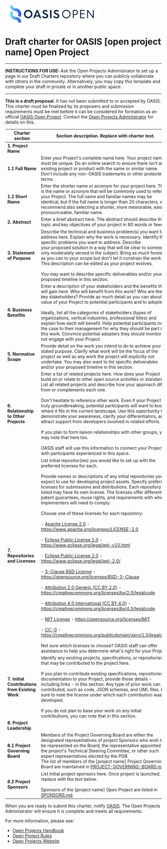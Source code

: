 <img src="../img/open-project-logos/OASIS-Primary-Logo-Full-Colour.png" width="300">

# Draft charter for OASIS [open project name] Open Project
-------------------------------------------

**INSTRUCTIONS FOR USE:** Ask the Open Projects Administrator to set up a page in our Draft Charters repository where you can publicly collaborate with others in the community. Alternatively, you may copy this template and complete your draft in private or in another public space.

-------------------------------------------

**This is a draft proposal.** It has not been submitted to or accepted by OASIS. This charter must be finalized by its proposers and submission
requirements must be met before it can be considered for formation as an official 
[OASIS Open Project](http://oasis-open-projects.org). Contact the [Open Projects Administrator](mailto:op-admin@oasis-open.org) for details on this.


| Charter section | Section description. Replace with charter text. |
|-----------------------------------|-----------------------------------|
| **1. Project Name**   |   |
| **1.1 Full Name**     | Enter your Project's complete name here. Your project name must be unique. Do an online search to ensure there isn't an existing project or product with the same or similar name. Don't include any non-OASIS trademarks or other protected terms.|
| **1.2 Short Name** | Enter the shorter name or acronym for your project here. This is the name or acronym that will be commonly used to refer to your Project. The full name and familiar names may be identical, but if the full name is longer than 20 characters, we recommend also selecting a shorter, more memorable, easily pronounceable, familiar name. |
|**2. Abstract**   | Enter a brief abstract here. The abstract  should describe the topic and key objectives of your project in 80 words or fewer.   |
|**3. Statement of Purpose**  | Describe the technical and business problem(s) you want to address here. Explain why the work is necessary. Identify the specific problems you want to address. Describe your proposed solution in a way that will be clear to someone only moderately versed in the subject. Bring as much foresight as you can to your scope but don't let it constrain the work. This description can be edited as your project evolves.<br/><br/>You may want to describe specific deliverables and/or your proposed timeline in this section. |
|**4. Business Benefits**   | Enter a description of your stakeholders and the benefits they will gain here. Who will benefit from this work? Who are the key stakeholders? Provide as much detail as you can about the value of your Project to potential participants and to adopters. <br /><br /> Ideally, list all the categories of stakeholders (types of organizations, vertical industries, professional titles) and explain how each will benefit. Help potential participants make the case to their management for why they should be part of this work. Convince potential adopters they should monitor if not engage with your Project.|
|**5. Normative Scope**|Provide detail on the work you intend to do to achieve your stated purpose. Clarify what work will be the focus of the project as well as any work the project will explicitly _not_ undertake. You may also want to list specific deliverables and/or your proposed timeline in this section.|
|**6. Relationship to Other Projects**  | Enter a list of related projects here. How does your Project build on or relate to other open source activities or standards? List all related projects and describe how your approach differs from or complements each one. <br /><br /> Don't hesitate to reference other work. Even if your Project is truly groundbreaking, potential participants will want to know where it fits in the current landscape. Use this opportunity to demonstrate your awareness, clarify your differentiators, and attract support from developers involved in related efforts. <br /><br /> If you plan to form liaison relationships with other groups, you may note that here too. <br /><br /> OASIS staff will use this information to connect your Project with participants experienced in this space.|
|**7. Repositories and Licenses** | List initial repositor(ies) you would like to set up with the preferred licenses for each. <br /><br /> Provide names or descriptions of any initial repositories you expect to use for developing project assets. Specify preferred licenses for submissions and distributions. Each repository listed may have its own license. The licenses offer different patent guarantees, reuse rights, and requirements with which implementers will need to comply.<br /><br /> Choose one of these licenses for each repository:<br/><br/>- [Apache License 2.0](https://www.apache.org/licenses/LICENSE-2.0) - https://www.apache.org/licenses/LICENSE-2.0<br/><br/>- [Eclipse Public License 1.0](https://www.eclipse.org/legal/epl-v10.html) - https://www.eclipse.org/legal/epl-v10.html<br /><br />- [Eclipse Public License 2.0](https://www.eclipse.org/legal/epl-2.0/) - https://www.eclipse.org/legal/epl-2.0/<br /><br />-  [3-Clause BSD License](https://opensource.org/licenses/BSD-3-Clause) - https://opensource.org/licenses/BSD-3-Clause<br /><br />- [Attribution 2.0 Generic (CC BY 2.0)](https://creativecommons.org/licenses/by/2.0/legalcode) - https://creativecommons.org/licenses/by/2.0/legalcode<br /><br /> - [Attribution 4.0 International (CC BY 4.0)](https://creativecommons.org/licenses/by/4.0/legalcode) - https://creativecommons.org/licenses/by/4.0/legalcode<br /><br />- [MIT License](https://opensource.org/licenses/MIT) - https://opensource.org/licenses/MIT<br /><br />- [CC-0](https://creativecommons.org/publicdomain/zero/1.0/legalcode) - https://creativecommons.org/publicdomain/zero/1.0/legalcode<br /><br />Not sure which licenses to choose? OASIS staff can offer assistance to help you determine what's right for your Project.    |
|**7. Initial Contributions from Existing Work**  | Identify any existing projects, specifications, or repositories that may be contributed to the project here. <br /><br /> If you plan to contribute existing specifications, repositories, or documentation to your Project, provide those details \- including links \- in this section. Any type of prior work can be contributed, such as code, JSON schemas, and UML files. Be sure to note the license under which each contribution was developed. <br /><br /> If you do not plan to base your work on any initial contributions, you can note that in this  section. |
|**8. Project Leadership**   |      |
|**8.1 Project Governing Board**  | <!-- Enter the names, organizational affiliations if any, and email addresses of your initial Project Governing Board members here. Note that the representative may change at any point. <br /><br /> You also have the option to provide names, email addresses, and organizational affiliations (if any) for other people interested in contributing to the Project. Support from people who are recognized as subject experts or who are affiliated with stakeholder organizations adds credibility to your Project and  encourages more participation. <br /><br /> Be sure you have everyone's consent to publish their names in this charter. <br /><br /> **Note:** Email addresses listed here are for OASIS staff use only and will not be published in the final proposal. -->Members of the Project Governing Board are either the designated representatives of project Sponsors who wish to be represented on the Board, the representative appointed by the project's Technical Steering Committee, or other such expert representatives elected by the PGB. <br/>The list of members of the [project name] Project Governing Board are maintained in [PROJECT-GOVERNING-BOARD.md](https://github.com/[open-prj-organization]/oasis-open-project/blob/main/PROJECT-GOVERNING-BOARD.md).  |
|**8.2 Project Sponsors** | <!-- Enter the names, organizational affiliations if any, and email addresses of others who are committed to contributing technically here.  It can be helpful, but is not required, to have a GOVERNANCE.md document for your Open Project repository that describes project leadership and decision-making - feel free to start with our [GOVERNANCE.md template](../templates/governance_md-template.md) for ideas. -->List initial project sponsors here. Once project is launched, replace with the text below. <br/><br/>Sponsors of the [project name] Open Project are listed in [SPONSORS.md](https://github.com/[open-prj-organization]/oasis-open-project/blob/main/SPONSORS.md).  |   

When you are ready to submit this charter, notify [OASIS](mailto:op-admin@oasis-open.org). The Open Projects Administrator will ensure it is complete and meets all requirements.   

For more information, please see:

-   [Open Projects Handbook](../board-docs/open-projects-handbook.md)
-   [Open Project Rules](../board-docs/open-projects-rules.md)
-   [Open Projects Website](http://oasis-open-projects.org)
